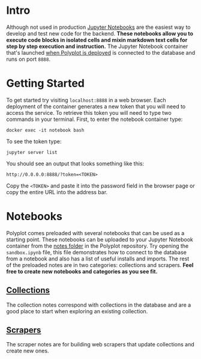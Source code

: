 # Intro

Although not used in production [Jupyter Notebooks](https://jupyter.org) are the easiest way to develop and test new code for the backend. **These notebooks allow you to execute code blocks in isolated cells and mixin markdown text cells for step by step execution and instruction.** The Jupyter Notebook container that's launched [when Polyplot is deployed](https://github.com/jgphilpott/polyplot/blob/master/docs/devops/deploy/README.md) is connected to the database and runs on port `8888`.

# Getting Started

To get started try visiting `localhost:8888` in a web browser. Each deployment of the container generates a new token that you will need to access the service. To retrieve this token you will need to type two commands in your terminal. First, to enter the notebook container type:

```
docker exec -it notebook bash
```

To see the token type:

```
jupyter server list
```

You should see an output that looks something like this:

```
http://0.0.0.0:8888/?token=<TOKEN>
```

Copy the `<TOKEN>` and paste it into the password field in the browser page or copy the entire URL into the address bar.

# Notebooks

Polyplot comes preloaded with several notebooks that can be used as a starting point. These notebooks can be uploaded to your Jupyter Notebook container from the [notes folder](https://github.com/jgphilpott/polyplot/tree/master/notes) in the Polyplot repository. Try opening the `sandbox.ipynb` file, this file demonstrates how to connect to the database from a notebook and also has a list of useful installs and imports. The rest of the preloaded notes are in two categories: collections and scrapers. **Feel free to create new notebooks and categories as you see fit.**

## [Collections](https://github.com/jgphilpott/polyplot/tree/master/notes/collections)

The collection notes correspond with collections in the database and are a good place to start when exploring an existing collection.

## [Scrapers](https://github.com/jgphilpott/polyplot/tree/master/notes/scraping)

The scraper notes are for building web scrapers that update collections and create new ones.